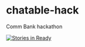 # chatable-hack
Comm Bank hackathon

[![Stories in Ready](https://badge.waffle.io/Chatable/chatable-hack.svg?label=ready&title=Ready)](http://waffle.io/Chatable/chatable-hack)

